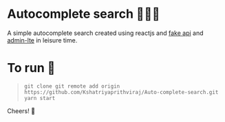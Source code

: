# Autocomplete search 🕵🏻‍♂️

A simple autocomplete search created using reactjs and [fake api](https://reqres.in/) and [admin-lte](https://cdnjs.com/libraries/admin-lte) in leisure time.

# To run 🚙

> `git clone git remote add origin https://github.com/Kshatriyaprithviraj/Auto-complete-search.git` <br>
> `yarn start`

Cheers! 🥂
